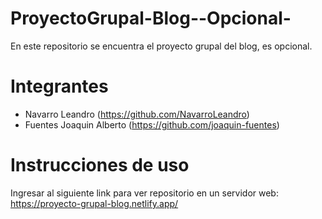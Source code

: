 # ProyectoGrupal-Blog--Opcional-
En este repositorio se encuentra el proyecto grupal del blog, es opcional.

# Integrantes
- Navarro Leandro (https://github.com/NavarroLeandro)
- Fuentes Joaquin Alberto (https://github.com/joaquin-fuentes)

# Instrucciones de uso
 Ingresar al siguiente link para ver repositorio en un servidor web: 
 https://proyecto-grupal-blog.netlify.app/

